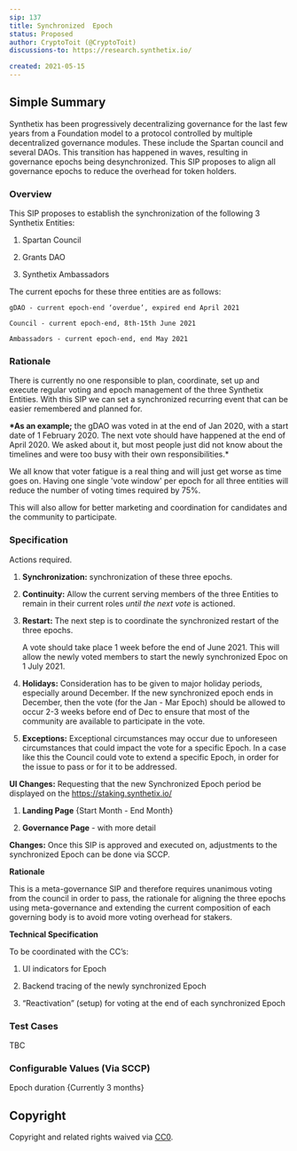 ```yaml
---
sip: 137
title: Synchronized  Epoch
status: Proposed
author: CryptoToit (@CryptoToit)
discussions-to: https://research.synthetix.io/

created: 2021-05-15
---
```


## Simple Summary

Synthetix has been progressively decentralizing governance for the last few years from a Foundation model to a protocol controlled by multiple decentralized governance modules. These include the Spartan council and several DAOs. This transition has happened in waves, resulting in governance epochs being desynchronized. This SIP proposes to align all governance epochs to reduce the overhead for token holders.

### Overview

This SIP proposes to establish the synchronization of the following 3 Synthetix Entities:

1. Spartan Council

2. Grants DAO

3. Synthetix Ambassadors

The current epochs for these three entities are as follows:

    gDAO - current epoch-end ‘overdue’, expired end April 2021

    Council - current epoch-end, 8th-15th June 2021

    Ambassadors - current epoch-end, end May 2021

### Rationale

There is currently no one responsible to plan, coordinate, set up and execute regular voting and epoch management of the three Synthetix Entities. With this SIP we can set a synchronized recurring event that can be easier remembered and planned for.

**\*As an example;** the gDAO was voted in at the end of Jan 2020, with a start date of 1 February 2020. The next vote should have happened at the end of April 2020. We asked about it, but most people just did not know about the timelines and were too busy with their own responsibilities.\*

We all know that voter fatigue is a real thing and will just get worse as time goes on. Having one single 'vote window' per epoch for all three entities will reduce the number of voting times required by 75%.

This will also allow for better marketing and coordination for candidates and the community to participate.

### Specification

Actions required.

1. **Synchronization:** synchronization of these three epochs.

2. **Continuity:** Allow the current serving members of the three Entities to remain in their current roles _until the next vote_ is actioned.

3. **Restart:** The next step is to coordinate the synchronized restart of the three epochs.

   A vote should take place 1 week before the end of June 2021. This will allow the newly voted members to start the newly synchronized Epoc on 1 July 2021.

4. **Holidays:** Consideration has to be given to major holiday periods, especially around December. If the new synchronized epoch ends in December, then the vote (for the Jan - Mar Epoch) should be allowed to occur 2-3 weeks before end of Dec to ensure that most of the community are available to participate in the vote.

5. **Exceptions:** Exceptional circumstances may occur due to unforeseen circumstances that could impact the vote for a specific Epoch. In a case like this the Council could vote to extend a specific Epoch, in order for the issue to pass or for it to be addressed.

**UI Changes:** Requesting that the new Synchronized Epoch period be displayed on the https://staking.synthetix.io/

1. **Landing Page** {Start Month - End Month}

2. **Governance Page** - with more detail

**Changes:** Once this SIP is approved and executed on, adjustments to the synchronized Epoch can be done via SCCP.

**Rationale**

This is a meta-governance SIP and therefore requires unanimous voting from the council in order to pass, the rationale for aligning the three epochs using meta-governance and extending the current composition of each governing body is to avoid more voting overhead for stakers.

**Technical Specification**

To be coordinated with the CC’s:

1. UI indicators for Epoch 

2. Backend tracing of the newly synchronized Epoch

3. “Reactivation” (setup) for voting at the end of each synchronized Epoch

### Test Cases

TBC

### Configurable Values (Via SCCP)

Epoch duration {Currently 3 months}

## Copyright

Copyright and related rights waived via [CC0](https://creativecommons.org/publicdomain/zero/1.0/).
